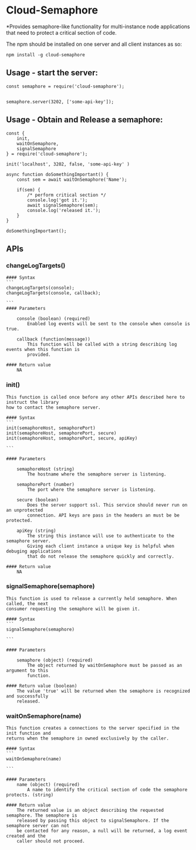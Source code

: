 Cloud-Semaphore
===================

*Provides semaphore-like functionality for multi-instance node applications that need to protect a critical section of code.


The npm should be installed on one server and all client instances as so:

```shell
npm install -g cloud-semaphore

```

Usage - start the server:
-------------------------
```
const semaphore = require('cloud-semaphore');


semaphore.server(3202, ['some-api-key']);

```

Usage - Obtain and Release a semaphore:
-------------------------
```
const {
    init,
    waitOnSemaphore,
    signalSemaphore
} = require('cloud-semaphore');

init('localhost', 3202, false, 'some-api-key' )

async function doSomethingImportant() {
    const sem = await waitOnSemaphore('Name');

    if(sem) {
        /* perform critical section */
        console.log('got it.');
        await signalSemaphore(sem);
        console.log('released it.');
    }
}

doSomethingImportant();

```


APIs
-------

### changeLogTargets()

    #### Syntax
    ```
    changeLogTargets(console);
    changeLogTargets(console, callback);

    ```
    #### Parameters

        console (boolean) (required)
            Enabled log events will be sent to the console when console is true.

        callback (function(message))
            This function will be called with a string describing log events when this function is
            provided.

    #### Return value
        NA

### init()
    This function is called once before any other APIs described here to instruct the library
    how to contact the semaphore server.

    #### Syntax
    ```
    init(semaphoreHost, semaphorePort)
    init(semaphoreHost, semaphorePort, secure)
    init(semaphoreHost, semaphorePort, secure, apiKey)

    ```

    #### Parameters

        semaphoreHost (string)
            The hostname where the semaphore server is listening.

        semaphorePort (number)
            The port where the semaphore server is listening.

        secure (boolean)
            Does the server support ssl. This service should never run on an unprotected
            connection. API keys are pass in the headers an must be be protected.

        apiKey (string)
            The string this instance will use to authenticate to the semaphore server.
            Giving each client instance a unique key is helpful when debuging applications
            that do not release the semaphore quickly and correctly.

    #### Return value
        NA


### signalSemaphore(semaphore)

    This function is used to release a currently held semaphore. When called, the next
    consumer requesting the semaphore will be given it.

    #### Syntax
    ```
    signalSemaphore(semaphore)

    ```

    #### Parameters

        semaphore (object) (required)
            The object returned by waitOnSemaphore must be passed as an argument to this
            function.

    #### Return value (boolean)
        The value 'true' will be returned when the semaphore is recognized and successfully
        released.

### waitOnSemaphore(name)

    This function creates a connections to the server specified in the init function and
    returns when the semaphore in owned exclusively by the caller.

    #### Syntax
    ```
    waitOnSemaphore(name)

    ```

    #### Parameters
        name (object) (required)
            A name to identify the critical section of code the semaphore protects. (string)

    #### Return value
        The returned value is an object describing the requested semaphore. The semaphore is
        released by passing this object to signalSemaphore. If the semaphore server can not
        be contacted for any reason, a null will be returned, a log event created and the
        caller should not proceed.
